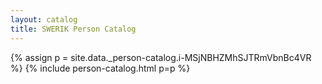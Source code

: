 ```yaml
---
layout: catalog
title: SWERIK Person Catalog
---
```

{% assign p = site.data._person-catalog.i-MSjNBHZMhSJTRmVbnBc4VR %}
{% include person-catalog.html p=p %}

